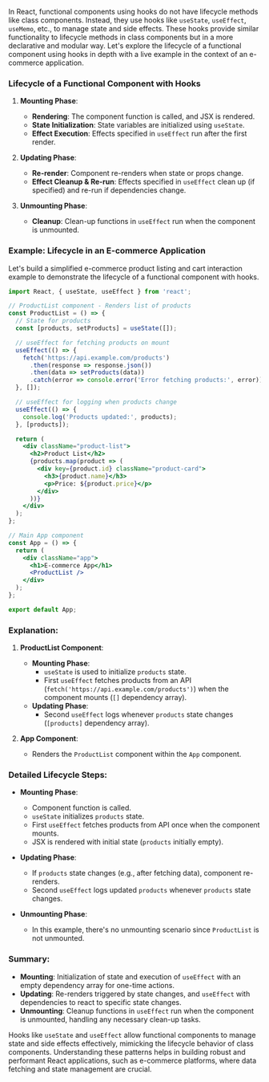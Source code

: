 In React, functional components using hooks do not have lifecycle methods like class components. Instead, they use hooks like `useState`, `useEffect`, `useMemo`, etc., to manage state and side effects. These hooks provide similar functionality to lifecycle methods in class components but in a more declarative and modular way. Let's explore the lifecycle of a functional component using hooks in depth with a live example in the context of an e-commerce application.

### Lifecycle of a Functional Component with Hooks

1. **Mounting Phase**:
   - **Rendering**: The component function is called, and JSX is rendered.
   - **State Initialization**: State variables are initialized using `useState`.
   - **Effect Execution**: Effects specified in `useEffect` run after the first render.

2. **Updating Phase**:
   - **Re-render**: Component re-renders when state or props change.
   - **Effect Cleanup & Re-run**: Effects specified in `useEffect` clean up (if specified) and re-run if dependencies change.

3. **Unmounting Phase**:
   - **Cleanup**: Clean-up functions in `useEffect` run when the component is unmounted.

### Example: Lifecycle in an E-commerce Application

Let's build a simplified e-commerce product listing and cart interaction example to demonstrate the lifecycle of a functional component with hooks.

```jsx
import React, { useState, useEffect } from 'react';

// ProductList component - Renders list of products
const ProductList = () => {
  // State for products
  const [products, setProducts] = useState([]);

  // useEffect for fetching products on mount
  useEffect(() => {
    fetch('https://api.example.com/products')
      .then(response => response.json())
      .then(data => setProducts(data))
      .catch(error => console.error('Error fetching products:', error));
  }, []);

  // useEffect for logging when products change
  useEffect(() => {
    console.log('Products updated:', products);
  }, [products]);

  return (
    <div className="product-list">
      <h2>Product List</h2>
      {products.map(product => (
        <div key={product.id} className="product-card">
          <h3>{product.name}</h3>
          <p>Price: ${product.price}</p>
        </div>
      ))}
    </div>
  );
};

// Main App component
const App = () => {
  return (
    <div className="app">
      <h1>E-commerce App</h1>
      <ProductList />
    </div>
  );
};

export default App;
```

### Explanation:

1. **ProductList Component**:
   - **Mounting Phase**:
     - `useState` is used to initialize `products` state.
     - First `useEffect` fetches products from an API (`fetch('https://api.example.com/products')`) when the component mounts (`[]` dependency array).
   - **Updating Phase**:
     - Second `useEffect` logs whenever `products` state changes (`[products]` dependency array).

2. **App Component**:
   - Renders the `ProductList` component within the `App` component.

### Detailed Lifecycle Steps:

- **Mounting Phase**:
  - Component function is called.
  - `useState` initializes `products` state.
  - First `useEffect` fetches products from API once when the component mounts.
  - JSX is rendered with initial state (`products` initially empty).

- **Updating Phase**:
  - If `products` state changes (e.g., after fetching data), component re-renders.
  - Second `useEffect` logs updated `products` whenever `products` state changes.

- **Unmounting Phase**:
  - In this example, there's no unmounting scenario since `ProductList` is not unmounted.

### Summary:

- **Mounting**: Initialization of state and execution of `useEffect` with an empty dependency array for one-time actions.
- **Updating**: Re-renders triggered by state changes, and `useEffect` with dependencies to react to specific state changes.
- **Unmounting**: Cleanup functions in `useEffect` run when the component is unmounted, handling any necessary clean-up tasks.

Hooks like `useState` and `useEffect` allow functional components to manage state and side effects effectively, mimicking the lifecycle behavior of class components. Understanding these patterns helps in building robust and performant React applications, such as e-commerce platforms, where data fetching and state management are crucial.